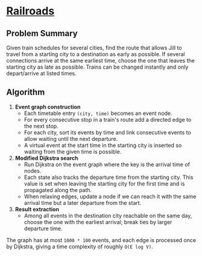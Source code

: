 # [Railroads](https://www.spoj.com/problems/RAILROAD/)

## Problem Summary
Given train schedules for several cities, find the route that allows Jill to travel from a starting city to a destination as early as possible.  If several connections arrive at the same earliest time, choose the one that leaves the starting city as late as possible.  Trains can be changed instantly and only depart/arrive at listed times.

## Algorithm
1. **Event graph construction**
   - Each timetable entry `(city, time)` becomes an event node.
   - For every consecutive stop in a train's route add a directed edge to the next stop.
   - For each city, sort its events by time and link consecutive events to allow waiting until the next departure.
   - A virtual event at the start time in the starting city is inserted so waiting from the given time is possible.
2. **Modified Dijkstra search**
   - Run Dijkstra on the event graph where the key is the arrival time of nodes.
   - Each state also tracks the departure time from the starting city.  This value is set when leaving the starting city for the first time and is propagated along the path.
   - When relaxing edges, update a node if we can reach it with the same arrival time but a later departure from the start.
3. **Result extraction**
   - Among all events in the destination city reachable on the same day, choose the one with the earliest arrival; break ties by larger departure time.

The graph has at most `1000 * 100` events, and each edge is processed once by Dijkstra, giving a time complexity of roughly `O(E log V)`.
